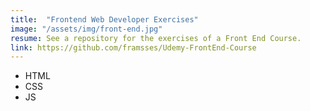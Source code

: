```yaml
---
title:  "Frontend Web Developer Exercises"
image: "/assets/img/front-end.jpg"
resume: See a repository for the exercises of a Front End Course.
link: https://github.com/framsses/Udemy-FrontEnd-Course
---
```


* HTML
* CSS
* JS